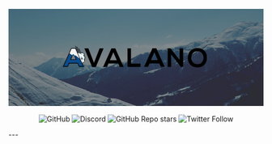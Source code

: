 <p align="center">
<img src="./Avalano GitBackground.png" />
</p>
<p align="center">
    <img alt="GitHub" src="https://img.shields.io/github/license/avalano/avalano-overview">
    <img alt="Discord" src="https://img.shields.io/discord/961241590452613163">
	<img alt="GitHub Repo stars" src="https://img.shields.io/github/stars/eludadev/css-docs?style=social">
    <img alt="Twitter Follow" src="https://img.shields.io/twitter/follow/eludadev?style=social">
</p>
---
